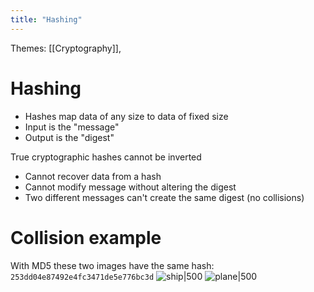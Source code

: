 ```yaml
---
title: "Hashing"
---
```

Themes: [[Cryptography]], 

# Hashing
- Hashes map data of any size to data of fixed size
- Input is the "message"
- Output is the "digest"

True cryptographic hashes cannot be inverted
- Cannot recover data from a hash
- Cannot modify message without altering the digest
- Two different messages can't create the same digest (no collisions)

# Collision example
With MD5 these two images have the same hash: `253dd04e87492e4fc3471de5e776bc3d`
![ship|500](https://s3-eu-west-1.amazonaws.com/md5collisions/ship.jpg)
![plane|500](https://s3-eu-west-1.amazonaws.com/md5collisions/plane.jpg)
